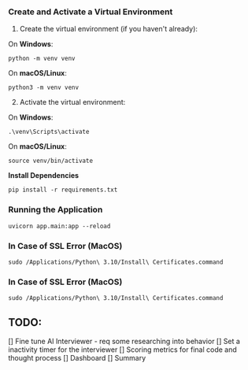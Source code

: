 ### **Create and Activate a Virtual Environment**

1. Create the virtual environment (if you haven't already):

On **Windows**:

```
python -m venv venv
```

On **macOS/Linux**:

```
python3 -m venv venv
```

2. Activate the virtual environment:

On **Windows**:

```
.\venv\Scripts\activate
```

On **macOS/Linux**:

```
source venv/bin/activate
```

**Install Dependencies**

```
pip install -r requirements.txt
```

### **Running the Application**

```
uvicorn app.main:app --reload
```

### In Case of SSL Error (MacOS)

```
sudo /Applications/Python\ 3.10/Install\ Certificates.command
```

### In Case of SSL Error (MacOS)

```
sudo /Applications/Python\ 3.10/Install\ Certificates.command
```


## TODO:
[] Fine tune AI Interviewer - req some researching into behavior
[] Set a inactivity timer for the interviewer 
[] Scoring metrics for final code and thought process
[] Dashboard 
[] Summary 

